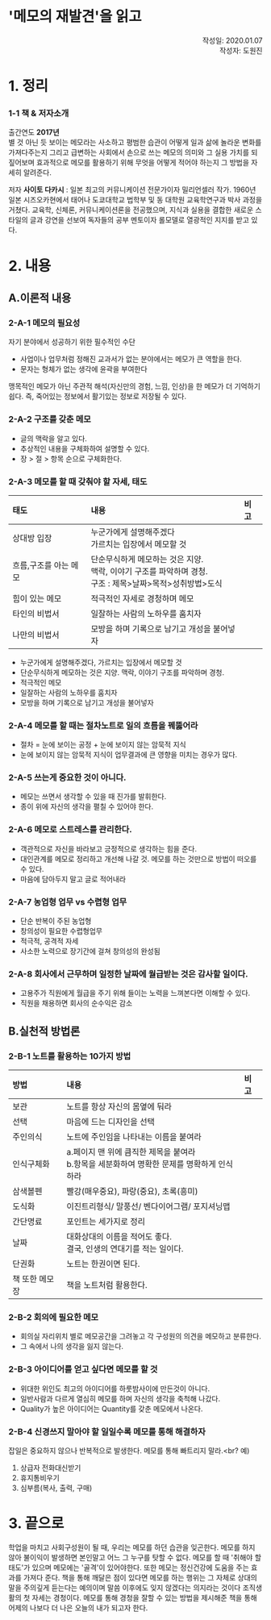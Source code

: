 '메모의 재발견'을 읽고
=======================
<p align="right">작성일: 2020.01.07<br> 작성자: 도원진 </p>

# 1. 정리

### 1-1 책 & 저자소개
출간연도 <b>2017년</b> <br>
별 것 아닌 듯 보이는 메모라는 사소하고 평범한 습관이 어떻게 일과 삶에 놀라운 변화를 가져다주는지 그리고 급변하는 사회에서 손으로 쓰는 메모의 의미와 그 실용 가치를 되짚어보며 효과적으로 메모를 활용하기 위해 무엇을 어떻게 적어야 하는지 그 방법을 자세히 알려준다.<br>

저자 <b>사이토 다카시</b>
: 일본 최고의 커뮤니케이션 전문가이자 밀리언셀러 작가. 1960년 일본 시즈오카현에서 태어나 도쿄대학교 법학부 및 동 대학원 교육학연구과 박사 과정을 거쳤다. 교육학, 신체론, 커뮤니케이션론을 전공했으며, 지식과 실용을 결합한 새로운 스타일의 글과 강연을 선보여 독자들의 공부 멘토이자 롤모델로 열광적인 지지를 받고 있다.

# 2. 내용
## A.이론적 내용
### 2-A-1 메모의 필요성
자기 분야에서 성공하기 위한 필수적인 수단
* 사업이나 업무처럼 정해진 교과서가 없는 분야에서는 메모가 큰 역할을 한다. 
* 문자는 형체가 없는 생각에 윤곽을 부여한다

맹목적인 메모가 아닌 주관적 해석(자신만의 경험, 느낌, 인상)을 한 메모가 더 기억하기 쉽다. 즉, 죽어있는 정보에서 활기있는 정보로 저장될 수 있다.
### 2-A-2 구조를 갖춘 메모
* 글의 맥락을 알고 있다.
* 추상적인 내용을 구체화하여 설명할 수 있다.
* 장 > 절 > 항목  순으로 구체화한다.

### 2-A-3 메모를 할 때 갖춰야 할 자세, 태도
|태도|내용|비고|
|:---|:---|:---|
|상대방 입장|누군가에게 설명해주겠다<br> 가르치는 입장에서 메모할 것||
|흐름,구조를 아는 메모|단순무식하게 메모하는 것은 지양.<br> 맥락, 이야기 구조를 파악하며 경청.<br>구조 : 제목>날짜>목적>성취방법>도식||
|힘이 있는 메모|적극적인 자세로 경청하며 메모 ||
|타인의 비법서|일잘하는 사람의 노하우를 훔치자||
|나만의 비법서|모방을 하며 기록으로 남기고 개성을 불어넣자||

* 누군가에게 설명해주겠다, 가르치는 입장에서 메모할 것
* 단순무식하게 메모하는 것은 지양. 맥락, 이야기 구조를 파악하며 경청.
* 적극적인 메모
* 일잘하는 사람의 노하우를 훔치자
* 모방을 하며 기록으로 남기고 개성을 불어넣자

### 2-A-4 메모를 할 때는 절차노트로 일의 흐름을 꿰뚫어라
* 절차 = 눈에 보이는 공정 + 눈에 보이지 않는 암묵적 지식
* 눈에 보이지 않는 암묵적 지식이 업무결과에 큰 영향을 미치는 경우가 많다.

### 2-A-5 쓰는게 중요한 것이 아니다.
* 메모는 쓰면서 생각할 수 있을 때 진가를 발휘한다.
* 종이 위에 자신의 생각을 펼칠 수 있어야 한다.

### 2-A-6 메모로 스트레스를 관리한다.
* 객관적으로 자신을 바라보고 긍정적으로 생각하는 힘을 준다.
* 대인관계를 메모로 정리하고 개선해 나갈 것. 메모를 하는 것만으로 방법이 떠오를 수 있다.
* 마음에 담아두지 말고 글로 적어내라

### 2-A-7 농업형 업무 vs 수렵형 업무
* 단순 반복이 주된 농업형
* 창의성이 필요한 수렵형업무
* 적극적, 공격적 자세
* 사소한 노력으로 장기간에 걸쳐 창의성의 완성됨

### 2-A-8 회사에서 근무하며 일정한 날짜에 월급받는 것은 감사할 일이다.
* 고용주가 직원에게 월급을 주기 위해 들이는 노력을 느껴본다면 이해할 수 있다.
* 직원을 채용하면 회사의 순수익은 감소

## B.실천적 방법론
### 2-B-1 노트를 활용하는 10가지 방법
|방법|내용|비고|
|:---|:---|:---|
|보관|노트를 항상 자신의 몸옆에 둬라|  |
|선택|마음에 드는 디자인을 선택|  |
|주인의식|노트에 주인임을 나타내는 이름을 붙여라|  |
|인식구체화|a.페이지 맨 위에 큼직한 제목을 붙여라<br>b.항목을 세분화하여 명확한 문제를 명확하게 인식하라|  |
|삼색볼펜| 빨강(매우중요), 파랑(중요), 초록(흥미)|  |
|도식화|이진트리형식/ 말풍선/ 벤다이어그램/ 포지셔닝맵|  |
|간단명료|포인트는 세가지로 정리   |  |
|날짜|대화상대의 이름을 적어도 좋다.<br>결국, 인생의 연대기를 적는 일이다.| |
|단권화|노트는 한권이면 된다.||
|책 또한 메모장| 책을 노트처럼 활용한다.||

### 2-B-2 회의에 필요한 메모
- 회의실 자리위치 별로 메모공간을 그려놓고 각 구성원의 의견을 메모하고 분류한다.
- 그 속에서 나의 생각을 잃지 않는다.

### 2-B-3 아이디어를 얻고 싶다면 메모를 할 것
* 위대한 위인도 최고의 아이디어를 하룻밤사이에 만든것이 아니다. <br>
* 일반사람과 다르게 열심히 메모를 하며 자신의 생각을 축척해 나갔다.<br>
* Quality가 높은 아이디어는 Quantity를 갖춘 메모에서 나온다.

### 2-B-4 신경쓰지 말아야 할 일일수록 메모를 통해 해결하자
잡일은 중요하지 않으나 반복적으로 발생한다. 메모를 통해 빠트리지 말라.<br?
예) <br>
1. 상급자 전화대신받기
2. 휴지통비우기
3. 심부름(복사, 출력, 구매)


# 3. 끝으로
학업을 마치고 사회구성원이 될 때, 우리는 메모를 하던 습관을 잊곤한다. 메모를 하지 않아 불이익이 발생하면 본인말고 어느 그 누구를 탓할 수 없다. 메모를 할 때 '취해야 할 태도'가 있으며 메모에는 '골격'이 있어야한다. 또한 메모는 정신건강에 도움을 주는 효과를 가져다 준다. 책을 통해 깨달은 점이 있다면 메모를 하는 행위는 그 자체로 상대의 말을 주의깊게 듣는다는 예의이며 말씀 이후에도 잊지 않겠다는 의지라는 것이다
 조직생활의 첫 자세는 경청이다. 메모를 통해 경청을 잘할 수 있는 방법을 제시해준 책을 통해 어제의 나보다 더 나은 오늘의 내가 되고자 한다.
 
